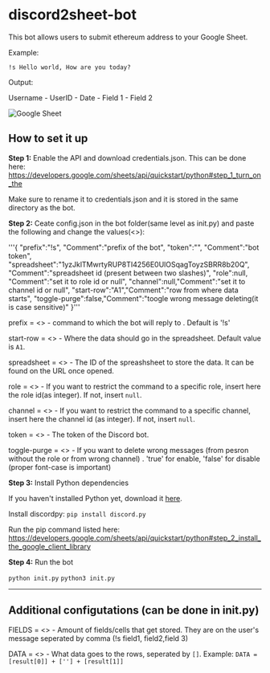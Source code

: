 # discord2sheet-bot

This bot allows users to submit ethereum address to your Google Sheet.

Example:

`!s Hello world, How are you today?`

Output:

Username - UserID - Date - Field 1 - Field 2

![Google Sheet](https://i.imgur.com/MFx25Ik.png)

## How to set it up

**Step 1:** Enable the API and download credentials.json. This can be done here: https://developers.google.com/sheets/api/quickstart/python#step_1_turn_on_the

Make sure to rename it to credentials.json and it is stored in the same directory as the bot.

**Step 2:** Ceate config.json in the bot folder(same level as init.py) and paste the following and change the values(<>):

'''{
"prefix":"!s", "Comment":"prefix of the bot",
"token":"", "Comment":"bot token",
"spreadsheet":"1yzJklTMwrtyRUP8TI4256E0UlOSqagToyzSBRR8b20Q", "Comment":"spreadsheet id (present between two slashes)",
"role":null, "Comment":"set it to role id or null",
"channel":null,"Comment":"set it to channel id or null",
"start-row":"A1","Comment":"row from where data starts",
"toggle-purge":false,"Comment":"toogle wrong message deleting(it is case sensitive)"
}'''

prefix = <> - command to which the bot will reply to . Default is '!s'

start-row = <> - Where the data should go in the spreadsheet. Default value is `A1`.

spreadsheet = <> - The ID of the spreashsheet to store the data. It can be found on the URL once opened.

role = <> - If you want to restrict the command to a specific role, insert here the role id(as integer). If not, insert `null`.

channel = <> - If you want to restrict the command to a specific channel, insert here the channel id (as integer). If not, insert `null`.

token = <> - The token of the Discord bot.

toggle-purge = <> - If you want to delete wrong messages (from pesron without the role or from wrong channel) . 'true' for enable, 'false' for disable (proper font-case is important) 

**Step 3:** Install Python dependencies

If you haven't installed Python yet, download it [here](https://www.python.org/).

Install discordpy: `pip install discord.py`

Run the pip command listed here: https://developers.google.com/sheets/api/quickstart/python#step_2_install_the_google_client_library

**Step 4:** Run the bot

`python init.py` `python3 init.py`

------

## Additional configutations (can be done in init.py)
FIELDS = <> - Amount of fields/cells that get stored. They are on the user's message seperated by comma (!s field1, field2,field 3)

DATA = <> - What data goes to the rows, seperated by `[]`. Example: `DATA = [result[0]] + [''] + [result[1]]`
